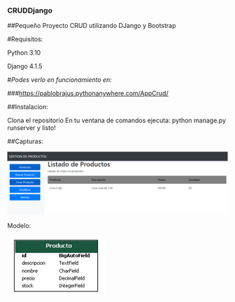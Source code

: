 ### CRUDDjango

##Pequeño Proyecto CRUD utilizando DJango y Bootstrap

#Requisitos: 

Python 3.10

Django 4.1.5

#*Podes verlo en funcionamiento en:*

###https://pablobrajus.pythonanywhere.com/AppCrud/

##Instalacion:

Clona el repositorio 
En tu ventana de comandos ejecuta:
python manage.py runserver y listo!

##Capturas:

![Imagen1](https://github.com/pablobrajus/imagenes/blob/main/Captura1.PNG?raw=true)



Modelo:

![Imagen2](https://github.com/pablobrajus/imagenes/blob/main/modelos.png?raw=true)
